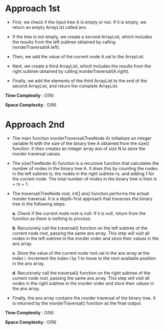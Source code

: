 # Approach 1st 

- First, we check if the input tree A is empty or not. If it is empty, we return an empty ArrayList called ans.

- If the tree is not empty, we create a second ArrayList, which includes the results from the left subtree obtained by calling inorderTraversal(A.left).

- Then, we add the value of the current node A.val to the ArrayList.

- Next, we create a third ArrayList, which includes the results from the right subtree obtained by calling inorderTraversal(A.right).

- Finally, we add the elements of the third ArrayList to the end of the second ArrayList, and return the complete ArrayList.

**Time Complexity** : O(N)

**Space Complexity** : O(N)


# Approach 2nd

- The main function inorderTraversal(TreeNode A) initializes an integer variable N with the size of the binary tree A obtained from the size() function. It then creates an integer array ans of size N to store the inorder traversal values.

- The size(TreeNode A) function is a recursive function that calculates the number of nodes in the binary tree A. It does this by counting the nodes in the left subtree ls, the nodes in the right subtree rs, and adding 1 for the current node. The total number of nodes in the binary tree is then ls + rs + 1.

- The traversal(TreeNode root, int[] ans) function performs the actual inorder traversal. It is a depth-first approach that traverses the binary tree in the following steps:

  **a**. Check if the current node root is null. If it is null, return from the function as there is nothing to process.

  **b**. Recursively call the traversal() function on the left subtree of the current node root, passing the same ans array. This step will visit all nodes in the left subtree in the inorder order and store their values in the ans array.

  **c**. Store the value of the current node root.val in the ans array at the index i. Increment the index i by 1 to move to the next available position in the ans array.

  **d**. Recursively call the traversal() function on the right subtree of the current node root, passing the same ans array. This step will visit all nodes in the right subtree in the inorder order and store their values in the ans array.

- Finally, the ans array contains the inorder traversal of the binary tree. It is returned by the inorderTraversal() function as the final output.

**Time Complexity** : O(N)

**Space Complexity** : O(N)